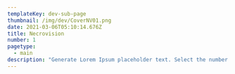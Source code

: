 ```yaml
---
templateKey: dev-sub-page
thumbnail: /img/dev/CoverNV01.png
date: 2021-03-06T05:10:14.676Z
title: Necrovision
number: 1
pagetype:
  - main
description: "Generate Lorem Ipsum placeholder text. Select the number of characters, words, sentences or paragraphs, and hit generate!"
---
```




